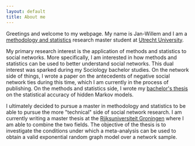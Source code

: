 ```yaml
---
layout: default
title: About me
---
```

Greetings and welcome to my webpage. My name is Jan-Willem and I am a <a href="https://www.uu.nl/masters/en/methodology-and-statistics-behavioural-biomedical-and-social-sciences"> methodology and statistics</a> research master student at <a href="https://www.uu.nl/en"> Utrecht University</a>.    

My primary research interest is the application of methods and statistics to social networks. More specifically, I am interested in how methods and statistics can be used to better understand social networks. This dual interest was sparked during my Sociology bachelor studies. On the network side of things, I wrote a paper on the antecedents of negative social network ties during this time, which I am currently in the process of publishing. On the methods and statistics side, I wrote my <a href="https://dspace.library.uu.nl/handle/1874/392939"> bachelor's thesis</a> on the statistical accuracy of hidden Markov models. 

I ultimately decided to pursue a master in methodology and statistics to be able to pursue the more "technical" side of social network research. I am currently writing a master thesis at the <a href="https://www.rug.nl/?lang=en"> Rijksuniversiteit Groningen</a> where I am able to combine the two fields. The objective of the thesis is to investigate the conditions under which a meta-analysis can be used to obtain a valid exponential random graph model over a network sample. 


